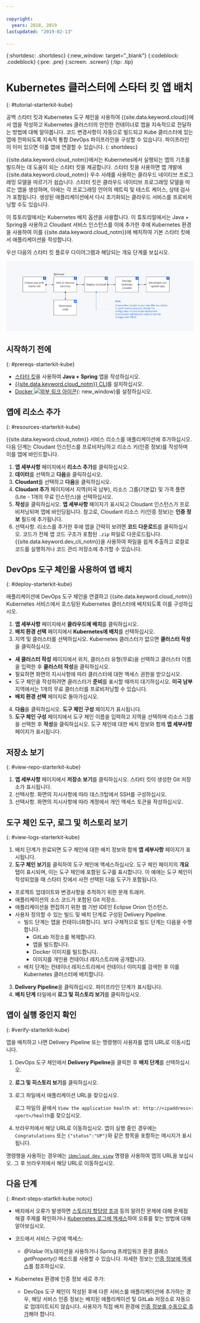 ```yaml
---

copyright:
  years: 2018, 2019
lastupdated: "2019-02-13"

---
```


{:shortdesc: .shortdesc}
{:new_window: target="_blank"}
{:codeblock: .codeblock}
{:pre: .pre}
{:screen: .screen}
{:tip: .tip}

# Kubernetes 클러스터에 스타터 킷 앱 배치
{: #tutorial-starterkit-kube}

공백 스타터 킷과 Kubernetes 도구 체인을 사용하여 {{site.data.keyword.cloud}}에서 앱을 작성하고 Kubernetes 클러스터의 안전한 컨테이너로 앱을 지속적으로 전달하는 방법에 대해 알아봅니다. 코드 변경사항이 자동으로 빌드되고 Kube 클러스터에 있는 앱에 전파되도록 지속적 통합 DevOps 파이프라인을 구성할 수 있습니다. 파이프라인이 이미 있으면 이를 앱에 연결할 수 있습니다.
{: shortdesc}

{{site.data.keyword.cloud_notm}}에서는 Kubernetes에서 실행되는 앱의 기초를 빌드하는 데 도움이 되는 스타터 킷을 제공합니다. 스타터 킷을 사용하면 앱 개발에 {{site.data.keyword.cloud_notm}} 우수 사례를 사용하는 클라우드 네이티브 프로그래밍 모델을 따르기가 쉽습니다. 스타터 킷은 클라우드 네이티브 프로그래밍 모델을 따르는 앱을 생성하며, 이에는 각 프로그래밍 언어의 메트릭 및 테스트 케이스, 상태 검사가 포함됩니다. 생성된 애플리케이션에서 다시 초기화되는 클라우드 서비스를 프로비저닝할 수도 있습니다.

이 튜토리얼에서는 Kubernetes 배치 옵션을 사용합니다. 이 튜토리얼에서는 Java + Spring을 사용하고 Cloudant 서비스 인스턴스를 이에 추가한 후에 Kubernetes 환경을 사용하여 이를 {{site.data.keyword.cloud_notm}}에 배치하여 기본 스타터 킷에서 애플리케이션을 작성합니다.

우선 다음의 스타터 킷 플로우 다이어그램과 해당되는 개요 단계를 보십시오.

![스타터 킷 플로우 다이어그램](../images/starterkit-flow.png) 

## 시작하기 전에
{: #prereqs-starterkit-kube}

* [스타터 킷](/docs/apps/tutorials/tutorial_starter-kit.html#tutorial-starterkit)을 사용하여 **Java + Spring** 앱을 작성하십시오.
* [{{site.data.keyword.cloud_notm}} CLI](/docs/cli/index.html)를 설치하십시오.
* [Docker ![외부 링크 아이콘](../../icons/launch-glyph.svg "외부 링크 아이콘")](https://www.docker.com/get-started){: new_window}를 설정하십시오.

## 앱에 리소스 추가
{: #resources-starterkit-kube}

{{site.data.keyword.cloud_notm}} 서비스 리소스를 애플리케이션에 추가하십시오. 다음 단계는 Cloudant 인스턴스를 프로비저닝하고 리소스 키(인증 정보)를 작성하며 이를 앱에 바인드합니다.

1. **앱 세부사항** 페이지에서 **리소스 추가**를 클릭하십시오.
2. **데이터**를 선택하고 **다음**을 클릭하십시오.
3. **Cloudant**를 선택하고 **다음**을 클릭하십시오.
4. **Cloudant 추가** 페이지에서 지역(미국 남부), 리소스 그룹(기본값) 및 가격 플랜(Lite - 1개의 무료 인스턴스)을 선택하십시오.
5. **작성**을 클릭하십시오. **앱 세부사항** 페이지가 표시되고 Cloudant 인스턴스가 프로비저닝되며 앱에 바인딩됩니다. 참고로, Cloudant 리소스 키(인증 정보)는 **인증 정보** 필드에 추가됩니다.
6. 선택사항. 리소스를 추가한 후에 앱을 간략히 보려면 **코드 다운로드**를 클릭하십시오. 코드가 전체 앱 코드 구조가 포함된 `.zip` 파일로 다운로드됩니다. {{site.data.keyword.dev_cli_notm}}을 사용하여 파일을 쉽게 추출하고 로컬로 코드를 실행하거나 코드 관리 저장소에 추가할 수 있습니다.

## DevOps 도구 체인을 사용하여 앱 배치
{: #deploy-starterkit-kube}

애플리케이션에 DevOps 도구 체인을 연결하고 {{site.data.keyword.cloud_notm}} Kubernetes 서비스에서 호스팅된 Kubernetes 클러스터에 배치되도록 이를 구성하십시오.

1. **앱 세부사항** 페이지에서 **클라우드에 배치**를 클릭하십시오.
2. **배치 환경 선택** 페이지에서 **Kubernetes에 배치**를 선택하십시오.
3. 지역 및 클러스터를 선택하십시오. Kubernetes 클러스터가 없으면 **클러스터 작성**을 클릭하십시오.
  * **새 클러스터 작성** 페이지에서 위치, 클러스터 유형(무료)을 선택하고 클러스터 이름을 입력한 후 **클러스터 작성**을 클릭하십시오.
  * 필요하면 화면의 지시사항에 따라 클러스터에 대한 액세스 권한을 받으십시오.
  * 도구 체인을 작성하려면 클러스터가 **준비**를 표시할 때까지 대기하십시오. **미국 남부** 지역에서는 1개의 무료 클러스터를 프로비저닝할 수 있습니다.
  * **배치 환경 선택** 페이지로 돌아가십시오.
4. **다음**을 클릭하십시오. **도구 체인 구성** 페이지가 표시됩니다.
5. **도구 체인 구성** 페이지에서 도구 체인 이름을 입력하고 지역을 선택하며 리소스 그룹을 선택한 후 **작성**을 클릭하십시오. 도구 체인에 대한 배치 정보와 함께 **앱 세부사항** 페이지가 표시됩니다.

## 저장소 보기
{: #view-repo-starterkit-kube}

1. **앱 세부사항** 페이지에서 **저장소 보기**를 클릭하십시오. 스타터 킷이 생성한 Git 저장소가 표시됩니다.
2. 선택사항. 화면의 지시사항에 따라 데스크탑에서 SSH를 구성하십시오.
3. 선택사항. 화면의 지시사항에 따라 계정에서 개인 액세스 토큰을 작성하십시오.

## 도구 체인 도구, 로그 및 히스토리 보기
{: #view-logs-starterkit-kube}

1. 배치 단계가 완료되면 도구 체인에 대한 배치 정보와 함께 **앱 세부사항** 페이지가 표시됩니다.
2. **도구 체인 보기**를 클릭하여 도구 체인에 액세스하십시오. 도구 체인 페이지의 **개요** 탭이 표시되며, 이는 도구 체인에 포함된 도구를 표시합니다. 이 예에는 도구 체인이 작성되었을 때 스타터 킷에서 사전 선택된 다음 도구가 포함됩니다.
  * 프로젝트 업데이트와 변경사항을 추적하기 위한 문제 트래커.
  * 애플리케이션의 소스 코드가 포함된 Git 저장소.
  * 애플리케이션을 편집하기 위한 웹 기반 IDE인 Eclipse Orion 인스턴스.
  * 사용자 정의할 수 있는 빌드 및 배치 단계로 구성된 Delivery Pipeline.
	 * 빌드 단계는 앱을 컨테이너화합니다. 보다 구체적으로 빌드 단계는 다음을 수행합니다.
	   * GitLab 저장소를 복제합니다.
	   * 앱을 빌드합니다.
	   * Docker 이미지를 빌드합니다.
	   * 이미지를 개인용 컨테이너 레지스트리에 공개합니다.
	 * 배치 단계는 컨테이너 레지스트리에서 컨테이너 이미지를 검색한 후 이를 Kubernetes 클러스터에 배치합니다.
3. **Delivery Pipeline**을 클릭하십시오. 파이프라인 단계가 표시됩니다.
4. **배치 단계** 타일에서 **로그 및 히스토리 보기**를 클릭하십시오. 

## 앱이 실행 중인지 확인
{: #verify-starterkit-kube}

앱을 배치하고 나면 Delivery Pipeline 또는 명령행이 사용자를 앱의 URL로 이동시킵니다. 

1. DevOps 도구 체인에서 **Delivery Pipeline**을 클릭한 후 **배치 단계**를 선택하십시오. 
2. **로그 및 히스토리 보기**를 클릭하십시오. 
3. 로그 파일에서 애플리케이션 URL을 찾으십시오. 

    로그 파일의 끝에서 `View the application health at: http://<ipaddress>:<port>/health`를 찾으십시오. 

4. 브라우저에서 해당 URL로 이동하십시오. 앱이 실행 중인 경우에는 `Congratulations` 또는 `{"status":"UP"}`와 같은 항목을 포함하는 메시지가 표시됩니다. 

명령행을 사용하는 경우에는 [`ibmcloud dev view`](/docs/cli/idt/commands.html#view) 명령을 사용하여 앱의 URL을 보십시오. 그 후 브라우저에서 해당 URL로 이동하십시오. 

## 다음 단계
{: #next-steps-startkit-kube notoc}

* 배치에서 오류가 발생하면 [스토리지 할당양 초과](/docs/apps/ts_apps.html#exceed_quota) 등의 알려진 문제에 대해 문제점 해결 주제를 확인하거나 [Kubernetes 로그에 액세스](/docs/apps/ts_apps.html#access_kube_logs)하여 오류를 찾는 방법에 대해 알아보십시오.

* 코드에서 서비스 구성에 액세스:
	- _@Value_ 어노테이션을 사용하거나 Spring 프레임워크 환경 클래스 _getProperty()_ 메소드를 사용할 수 있습니다. 자세한 정보는 [인증 정보에 액세스](/docs/java-spring/configuration.html#configuration#accessing-credentials)를 참조하십시오.

* Kubernetes 환경에 인증 정보 새로 추가:
	- DevOps 도구 체인이 작성된 후에 다른 서비스를 애플리케이션에 추가하는 경우, 해당 서비스 인증 정보는 배치된 애플리케이션 및 GitLab 저장소로 자동으로 업데이트되지 않습니다. 사용자가 직접 배치 환경에 [인증 정보를 수동으로 추가](/docs/apps/creds_kube.html#sk_kube)해야 합니다.
